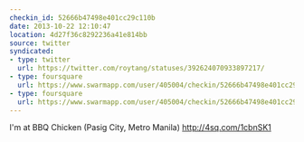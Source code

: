 ```yaml
---
checkin_id: 52666b47498e401cc29c110b
date: 2013-10-22 12:10:47
location: 4d27f36c8292236a41e814bb
source: twitter
syndicated:
- type: twitter
  url: https://twitter.com/roytang/statuses/392624070933897217/
- type: foursquare
  url: https://www.swarmapp.com/user/405004/checkin/52666b47498e401cc29c110b?s=RsyMEDiG6ODGoSuf_iRcN-rFKas&ref=tw
- type: foursquare
  url: https://www.swarmapp.com/user/405004/checkin/52666b47498e401cc29c110b?s=RsyMEDiG6ODGoSuf_iRcN-rFKas&ref=tw
---
```


I'm at BBQ Chicken (Pasig City, Metro Manila) http://4sq.com/1cbnSK1